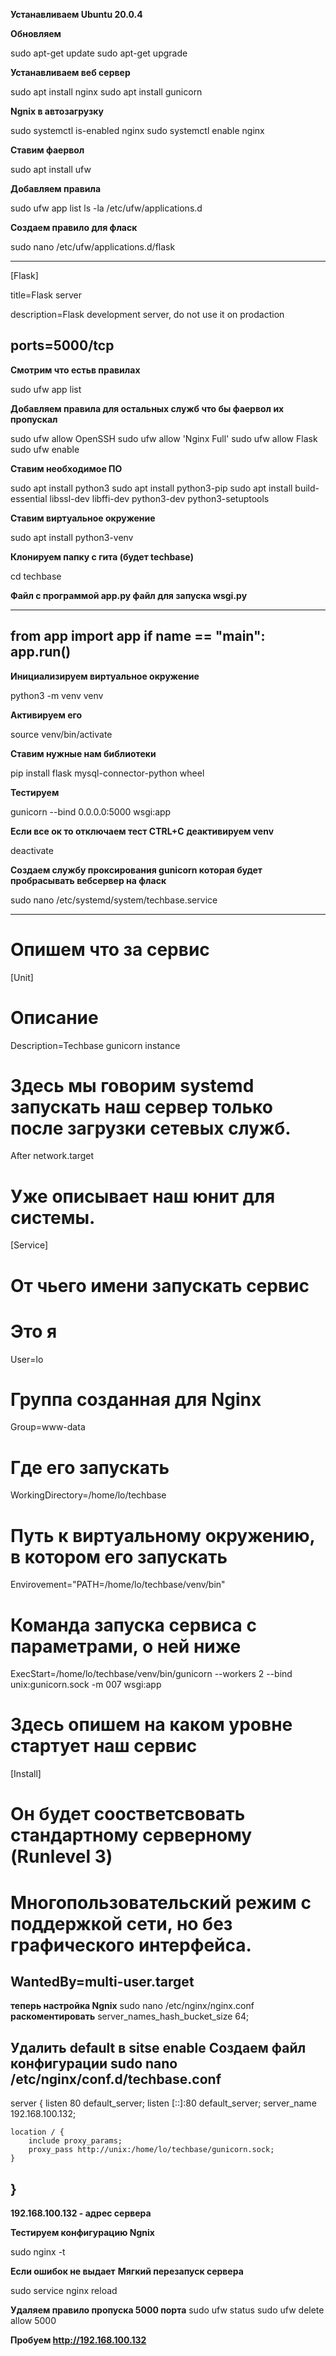 **Устанавливаем Ubuntu 20.0.4**

**Обновляем**

sudo apt-get update
sudo apt-get upgrade

**Устанавливаем веб сервер**

sudo apt install nginx
sudo apt install gunicorn

**Ngnix в автозагрузку** 

sudo systemctl is-enabled nginx
sudo systemctl enable nginx

**Ставим фаервол**

sudo apt install ufw

**Добавляем правила**

sudo ufw app list
ls -la /etc/ufw/applications.d

**Создаем правило для фласк**

sudo nano /etc/ufw/applications.d/flask

----------------------------------------
[Flask]

title=Flask server

description=Flask development server, do not use it on prodaction

ports=5000/tcp
---------------------------------------
**Смотрим что естьв правилах**

sudo ufw app list

**Добавляем правила для остальных служб что бы фаервол их пропускал**

sudo ufw allow OpenSSH
sudo ufw allow 'Nginx Full'
sudo ufw allow Flask
sudo ufw enable

**Ставим необходимое ПО**

sudo apt install python3
sudo apt install python3-pip
sudo apt install build-essential libssl-dev libffi-dev python3-dev python3-setuptools


**Ставим виртуальное окружение**

sudo apt install python3-venv

**Клонируем папку с гита (будет techbase)**

cd techbase

**Файл с программой app.py файл для запуска wsgi.py**

------------------------------
from app import app
if __name__ == "__main__":
    app.run()
------------------------------

**Инициализируем виртуальное окружение**

python3 -m venv venv

**Активируем его**

source venv/bin/activate

**Ставим нужные нам библиотеки**

pip install flask mysql-connector-python wheel

**Тестируем**

gunicorn --bind 0.0.0.0:5000 wsgi:app

**Если все ок то отключаем тест CTRL+C**
**деактивируем venv**
 
deactivate

**Создаем службу проксирования gunicorn которая будет пробрасывать вебсервер на фласк**

sudo nano /etc/systemd/system/techbase.service

-------------------------------------------------
# Опишем что за сервис
[Unit]
# Описание
Description=Techbase gunicorn instance
# Здесь мы говорим systemd запускать наш сервер только после загрузки сетевых служб. 
After network.target

# Уже описывает наш юнит для системы.
[Service]
# От чьего имени запускать сервис
# Это я
User=lo
# Группа созданная для Nginx
Group=www-data
# Где его запускать
WorkingDirectory=/home/lo/techbase
# Путь к виртуальному окружению, в котором его запускать
Envirovement="PATH=/home/lo/techbase/venv/bin"
# Команда запуска сервиса с параметрами, о ней ниже
ExecStart=/home/lo/techbase/venv/bin/gunicorn --workers 2 --bind unix:gunicorn.sock -m 007 wsgi:app

# Здесь опишем на каком уровне стартует наш сервис
[Install]
# Он будет соостветсвовать стандартному серверному (Runlevel 3)
# Многопользовательский режим с поддержкой сети, но без графического интерфейса.
WantedBy=multi-user.target
--------------------------------------------------
**теперь настройка Ngnix**
sudo nano /etc/nginx/nginx.conf
**раскоментировать**
server_names_hash_bucket_size 64;

**Удалить default в sitse enable**
Создаем файл конфигурации sudo nano /etc/nginx/conf.d/techbase.conf
------------------------------------------------------------
server {
    listen 80 default_server;
    listen [::]:80 default_server;
    server_name 192.168.100.132;

    location / {
        include proxy_params;
        proxy_pass http://unix:/home/lo/techbase/gunicorn.sock;
    }
}
-------------------------------------------------------------

**192.168.100.132 - адрес сервера**

**Тестируем конфигурацию Ngnix**

sudo nginx -t

**Если ошибок не выдает**
**Мягкий перезапуск сервера**

sudo service nginx reload

**Удаляем правило пропуска 5000 порта**
sudo ufw status
sudo ufw delete allow 5000

**Пробуем http://192.168.100.132**











